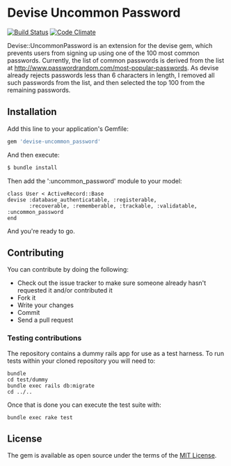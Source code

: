 # Devise Uncommon Password

[![Build Status](https://travis-ci.org/HCLarsen/devise-uncommon_password.svg?branch=master)](https://travis-ci.org/HCLarsen/devise-uncommon_password)
[![Code Climate](https://codeclimate.com/github/HCLarsen/devise-uncommon_password.svg)](https://codeclimate.com/github/HCLarsen/devise-uncommon_password)

Devise::UncommonPassword is an extension for the devise gem, which prevents users from signing up using one of the 100 most common passwords. Currently, the list of common passwords is derived from the list at http://www.passwordrandom.com/most-popular-passwords. As devise already rejects passwords less than 6 characters in length, I removed all such passwords from the list, and then selected the top 100 from the remaining passwords.

## Installation
Add this line to your application's Gemfile:

```ruby
gem 'devise-uncommon_password'
```

And then execute:
```bash
$ bundle install
```

Then add the ':uncommon_password' module to your model:
```
class User < ActiveRecord::Base
devise :database_authenticatable, :registerable,
       :recoverable, :rememberable, :trackable, :validatable, :uncommon_password
end
```

And you're ready to go.

## Contributing

You can contribute by doing the following:

* Check out the issue tracker to make sure someone already hasn't requested it and/or contributed it
* Fork it
* Write your changes
* Commit
* Send a pull request

### Testing contributions

The repository contains a dummy rails app for use as a test harness. To run tests within your cloned
repository you will need to:

```
bundle
cd test/dummy
bundle exec rails db:migrate
cd ../..
```

Once that is done you can execute the test suite with:

```bundle exec rake test```


## License
The gem is available as open source under the terms of the [MIT License](http://opensource.org/licenses/MIT).
